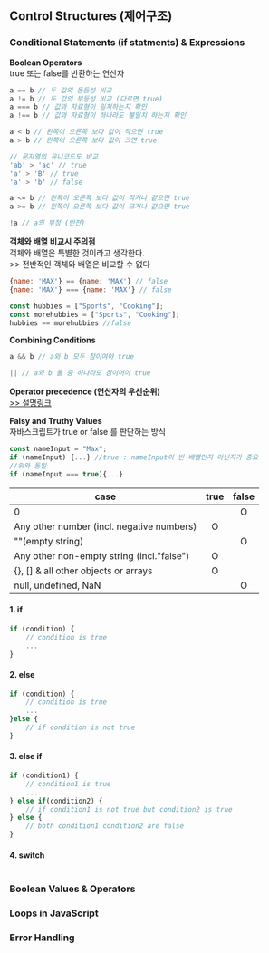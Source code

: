 ## Control Structures (제어구조)

### Conditional Statements (if statments) & Expressions

**Boolean Operators**   
true 또는 false를 반환하는 연산자
```javaScript
a == b // 두 값의 동등성 비교 
a != b // 두 값의 부등성 비교 (다르면 true)
a === b // 값과 자료형이 일치하는지 확인
a !== b // 값과 자료형이 하나라도 불일치 하는지 확인

a < b // 왼쪽이 오른쪽 보다 값이 작으면 true 
a > b // 왼쪽이 오른쪽 보다 값이 크면 true

// 문자열의 유니코드도 비교
'ab' > 'ac' // true
'a' > 'B' // true
'a' > 'b' // false

a <= b // 왼쪽이 오른쪽 보다 값이 작거나 같으면 true 
a >= b // 왼쪽이 오른쪽 보다 값이 크거나 같으면 true

!a // a의 부정 (반전)
```
**객체와 배열 비교시 주의점**   
객체와 배열은 특별한 것이라고 생각한다.     
\>> 전반적인 객체와 배열은 비교할 수 없다
```javascript
{name: 'MAX'} == {name: 'MAX'} // false
{name: 'MAX'} === {name: 'MAX'} // false

const hubbies = ["Sports", "Cooking"];
const morehubbies = ["Sports", "Cooking"];
hubbies == morehubbies //false
```

**Combining Conditions**
```javaScript
a && b // a와 b 모두 참이여야 true

|| // a와 b 둘 중 하나라도 참이어야 true
```
**Operator precedence (연산자의 우선순위)**   
[\>> 설명링크](https://developer.mozilla.org/en-US/docs/Web/JavaScript/Reference/Operators/Operator_Precedence) 

**Falsy and Truthy Values**     
자바스크립트가 true or false 를 판단하는 방식
```javaScript
const nameInput = "Max";
if (nameInput) {...} //true : nameInput이 빈 배열인지 아닌지가 중요
//위와 동일
if (nameInput === true){...}

```
| case                                      | true  | false |
| ----------------------------------------- | :---: | :---: |
| 0                                         |       |   O   |
| Any other number (incl. negative numbers) |   O   |       |
| ""(empty string)                          |       |   O   |
| Any other non-empty string (incl."false") |   O   |       |
| {}, [] & all other objects or arrays      |   O   |       |
| null, undefined, NaN                      |       |   O   |
#### 1. if 
```javascript
if (condition) {
    // condition is true
    ...
}
```
#### 2. else
```javascript
if (condition) {
    // condition is true
    ...
}else {
    // if condition is not true
}
```
#### 3. else if
```javascript
if (condition1) {
    // condition1 is true
    ...
} else if(condition2) {
    // if condition1 is not true but condition2 is true
} else {
    // both condition1 condition2 are false
}
```
#### 4. switch
```javascript
```
### Boolean Values & Operators

### Loops in JavaScript

### Error Handling